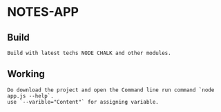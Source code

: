 # NOTES-APP
## Build
    Build with latest techs NODE CHALK and other modules.
## Working
    Do download the project and open the Command line run command `node app.js --help`.
    use `--varible="Content"` for assigning variable.